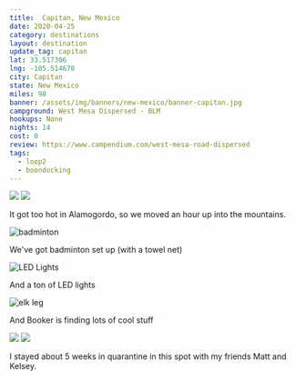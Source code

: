 ```yaml
---
title:  Capitan, New Mexico
date: 2020-04-25
category: destinations
layout: destination
update_tag: capitan
lat: 33.517306
lng: -105.514678
city: Capitan
state: New Mexico
miles: 98
banner: /assets/img/banners/new-mexico/banner-capitan.jpg
campground: West Mesa Dispersed - BLM
hookups: None
nights: 14
cost: 0
review: https://www.campendium.com/west-mesa-road-dispersed
tags:
  - loop2
  - boondocking
---
```



<div class="img-slider">
    <img src="/assets/img/destinations/new-mexico/capitan/insta-1-1.jpg">
    <img src="/assets/img/destinations/new-mexico/capitan/insta-1-2.jpg">
</div>

<p class="text-center">
    It got too hot in Alamogordo, so we moved an hour up into the mountains.
</p>

![badminton](/assets/img/destinations/new-mexico/capitan/capitan-badminton.jpg)

<p class="text-center">
    We've got badminton set up (with a towel net)
</p>

![LED Lights](/assets/img/destinations/new-mexico/capitan/capitan-lights.jpg)

<p class="text-center">
    And a ton of LED lights
</p>

![elk leg](/assets/img/destinations/new-mexico/capitan/capitan-leg.jpg)

<p class="text-center">
    And Booker is finding lots of cool stuff
</p>

<div class="img-slider">
    <img src="/assets/img/destinations/new-mexico/capitan/insta-2-1.jpg">
    <img src="/assets/img/destinations/new-mexico/capitan/insta-2-2.jpg">
</div>

<p class="text-center">
    I stayed about 5 weeks in quarantine in this spot with my friends Matt and Kelsey.
</p>
